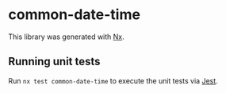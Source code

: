 # common-date-time

This library was generated with [Nx](https://nx.dev).

## Running unit tests

Run `nx test common-date-time` to execute the unit tests via [Jest](https://jestjs.io).
